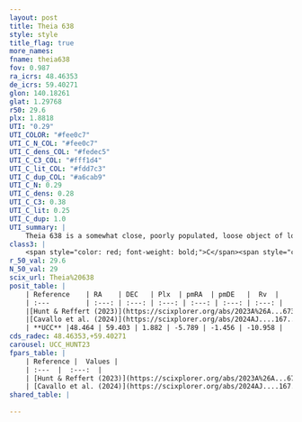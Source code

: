 ```yaml
---
layout: post
title: Theia 638
style: style
title_flag: true
more_names: 
fname: theia638
fov: 0.987
ra_icrs: 48.46353
de_icrs: 59.40271
glon: 140.18261
glat: 1.29768
r50: 29.6
plx: 1.8818
UTI: "0.29"
UTI_COLOR: "#fee0c7"
UTI_C_N_COL: "#fee0c7"
UTI_C_dens_COL: "#fedec5"
UTI_C_C3_COL: "#fff1d4"
UTI_C_lit_COL: "#fdd7c3"
UTI_C_dup_COL: "#a6cab9"
UTI_C_N: 0.29
UTI_C_dens: 0.28
UTI_C_C3: 0.38
UTI_C_lit: 0.25
UTI_C_dup: 1.0
UTI_summary: |
    Theia 638 is a somewhat close, poorly populated, loose object of low C3 quality. It was recently reported in the literature.
class3: |
    <span style="color: red; font-weight: bold;">C</span><span style="color: #FFC300; font-weight: bold;">B</span>
r_50_val: 29.6
N_50_val: 29
scix_url: Theia%20638
posit_table: |
    | Reference    | RA    | DEC   | Plx  | pmRA  | pmDE   |  Rv  |
    | :---         | :---: | :---: | :---: | :---: | :---: | :---: |
    |[Hunt & Reffert (2023)](https://scixplorer.org/abs/2023A%26A...673A.114H) | 48.398 | 59.261 | 1.86 | -5.763 | -1.504 | -13.195 |
    |[Cavallo et al. (2024)](https://scixplorer.org/abs/2024AJ....167...12C) | 47.669 | 59.879 | 1.857 | -- | -- | -- |
    | **UCC** |48.464 | 59.403 | 1.882 | -5.789 | -1.456 | -10.958 | 
cds_radec: 48.46353,+59.40271
carousel: UCC_HUNT23
fpars_table: |
    | Reference |  Values |
    | :---  |  :---:  |
    | [Hunt & Reffert (2023)](https://scixplorer.org/abs/2023A%26A...673A.114H) | `AV50=0.619, diffAV50=0.957, MOD50=8.533, logAge50=8.222` |
    | [Cavallo et al. (2024)](https://scixplorer.org/abs/2024AJ....167...12C) | `AV50=1.14, dMod50=8.71, logAge50=8.05, [Fe/H]50=0.14` |
shared_table: |
    
---
```

